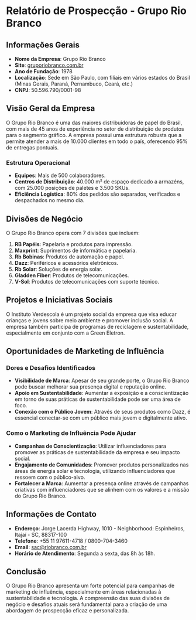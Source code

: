 # Relatório de Prospecção - Grupo Rio Branco

## Informações Gerais
- **Nome da Empresa**: Grupo Rio Branco
- **Site**: [gruporiobranco.com.br](http://www.gruporiobranco.com.br)
- **Ano de Fundação**: 1978
- **Localização**: Sede em São Paulo, com filiais em vários estados do Brasil (Minas Gerais, Paraná, Pernambuco, Ceará, etc.)
- **CNPJ**: 50.596.790/0001-98

## Visão Geral da Empresa
O Grupo Rio Branco é uma das maiores distribuidoras de papel do Brasil, com mais de 45 anos de experiência no setor de distribuição de produtos para o segmento gráfico. A empresa possui uma estrutura robusta que a permite atender a mais de 10.000 clientes em todo o país, oferecendo 95% de entregas pontuais. 

### Estrutura Operacional
- **Equipes**: Mais de 500 colaboradores.
- **Centros de Distribuição**: 40.000 m² de espaço dedicado a armazéns, com 25.000 posições de paletes e 3.500 SKUs.
- **Eficiência Logística**: 80% dos pedidos são separados, verificados e despachados no mesmo dia.

## Divisões de Negócio
O Grupo Rio Branco opera com 7 divisões que incluem:
1. **RB Papéis**: Papelaria e produtos para impressão.
2. **Maxprint**: Suprimentos de informática e papelaria.
3. **Rb Bobinas**: Produtos de automação e papel.
4. **Dazz**: Periféricos e acessórios eletrônicos.
5. **Rb Solar**: Soluções de energia solar.
6. **Gladden Fiber**: Produtos de telecomunicações.
7. **V-Sol**: Produtos de telecomunicações com suporte técnico.

## Projetos e Iniciativas Sociais
O Instituto Verdescola é um projeto social da empresa que visa educar crianças e jovens sobre meio ambiente e promover inclusão social. A empresa também participa de programas de reciclagem e sustentabilidade, especialmente em conjunto com a Green Eletron.

## Oportunidades de Marketing de Influência
### Dores e Desafios Identificados
- **Visibilidade de Marca**: Apesar de seu grande porte, o Grupo Rio Branco pode buscar melhorar sua presença digital e reputação online.
- **Apoio em Sustentabilidade**: Aumentar a exposição e a conscientização em torno de suas práticas de sustentabilidade pode ser uma área de foco.
- **Conexão com o Público Jovem**: Através de seus produtos como Dazz, é essencial conectar-se com um público mais jovem e digitalmente ativo.

### Como o Marketing de Influência Pode Ajudar
- **Campanhas de Conscientização**: Utilizar influenciadores para promover as práticas de sustentabilidade da empresa e seu impacto social.
- **Engajamento de Comunidades**: Promover produtos personalizados nas áreas de energia solar e tecnologia, utilizando influenciadores que ressoem com o público-alvo.
- **Fortalecer a Marca**: Aumentar a presença online através de campanhas criativas com influenciadores que se alinhem com os valores e a missão do Grupo Rio Branco.

## Informações de Contato
- **Endereço**: Jorge Lacerda Highway, 1010 - Neighborhood: Espinheiros, Itajaí - SC, 88317-100
- **Telefone**: +55 11 97611-4718 / 0800-704-3460
- **Email**: sac@riobranco.com.br
- **Horário de Atendimento**: Segunda a sexta, das 8h às 18h.

## Conclusão
O Grupo Rio Branco apresenta um forte potencial para campanhas de marketing de influência, especialmente em áreas relacionadas à sustentabilidade e tecnologia. A compreensão das suas divisões de negócio e desafios atuais será fundamental para a criação de uma abordagem de prospecção eficaz e personalizada.